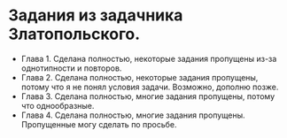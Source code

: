 # Задания из задачника Златопольского.

* Глава 1. Сделана полностью, некоторые задания пропущены из-за однотипности и повторов.
* Глава 2. Сделана полностью, некоторые задания пропущены, потому что я не понял условия задачи. Возможно, дополню позже.
* Глава 3. Сделана полностью, многие задания пропущены, потому что однообразные.
* Глава 4. Сделана полностью, многие задания пропущены. Пропущенные могу сделать по просьбе.
